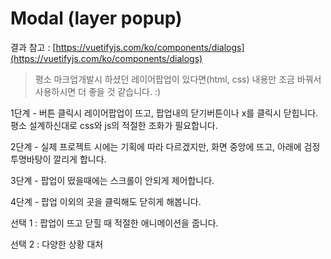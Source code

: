 # Modal \(layer popup\)

결과 참고 : [https://vuetifyjs.com/ko/components/dialogs](https://vuetifyjs.com/ko/components/dialogs) 

> 평소 마크업개발시 하셨던 레이어팝업이 있다면\(html, css\) 내용만 조금 바꿔서 사용하시면 더 좋을 것 같습니다. :\)



1단계 - 버튼 클릭시 레이어팝업이 뜨고, 팝업내의 닫기버튼이나 x를 클릭시 닫힙니다.  
            평소 설계하신대로 css와 js의 적절한 조화가 필요합니다. 

2단계 - 실제 프로젝트 시에는 기획에 따라 다르겠지만, 화면 중앙에 뜨고, 아래에 검정 투명바탕이 깔리게 합니다. 

3단계 - 팝업이 떴을때에는 스크롤이 안되게 제어합니다. 

4단계 - 팝업 이외의 곳을 클릭해도 닫히게 해봅니다. 

선택 1 : 팝업이 뜨고 닫힐 때 적절한 애니메이션을 줍니다. 

선택 2 : 다양한 상황 대처 




